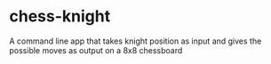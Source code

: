 # chess-knight

A command line app that takes knight position as input and gives the possible moves as output on a 8x8 chessboard
